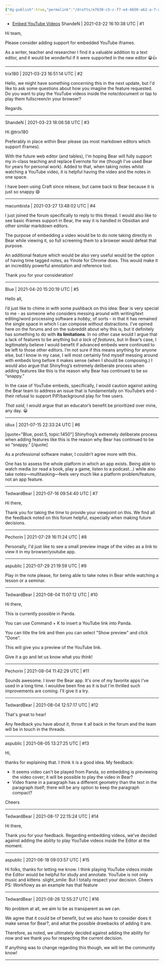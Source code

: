 ```yaml
---
{"dg-publish":true,"permalink":"/drafts/e7630-c5-c-f7-e4-4650-a62-a-7-a5-a86-f835-db/","dgHomeLink":true,"dgPassFrontmatter":false}
---
```


- [Embed YouTube Videos](https://beta.bear.app/t/embed-youtube-videos/1450)
ShandeN | 2021-03-22 16:10:38 UTC | #1

Hi team, 

Please consider adding support for embedded YouTube iframes. 

As a writer, teacher and researcher I find it a valuable addition to a text editor, and it would be wonderful if it were supported in the new editor 😀👍

-------------------------

trix180 | 2021-03-23 16:51:14 UTC | #2

Hello,
we might have something concerning this in the next update, but I'd like to ask some questions about how you imagine the feature requested. Do you want to play the YouTube videos inside the note/document or tap to play them fullscreen/in your browser?

Regards.

-------------------------

ShandeN | 2021-03-23 18:06:58 UTC | #3

Hi @trix180 

Preferably in place within Bear please (as most markdown editors which support iframes).

With the future web editor (and tables), I'm hoping Bear will fully support my in-class teaching and replace Evernote for me (though I've used Bear for years for personal work). Added to that, when taking notes whilst watching a YouTube video, it is helpful having the video and the notes in one space. 

I have been using Craft since release, but came back to Bear because it is just so snappy :smile:

-------------------------

macumbista | 2021-03-27 13:48:02 UTC | #4

I just joined the forum specifically to reply to this thread. I would also like to see basic iframes support in Bear, the way it is handled in Obsidian and other similar markdown editors. 

The purpose of embedding a video would be to do note taking directly in Bear while viewing it, so full screening them to a browser would defeat that purpose.

An additional feature which would be also very useful would be the option of having time tagged notes, as Yinote for Chrome does. This would make it an incredibly powerful annotation and reference tool.

Thank you for your consideration!

-------------------------

Blue | 2021-04-20 15:20:19 UTC | #5

Hello all,

I’d just like to chime in with some pushback on this idea:
Bear is very special to me - as someone who considers messing around with writing/text editing/word processing software a _hobby_, of sorts - in that it has remained the single space in which I can compose without distractions. I’ve opined here on the forums and on the subreddit about why this is, but it definitely has something to do with **its limitations**. In no other case would I argue that a lack of features to be anything but _a lack of features_, but in Bear’s case, I legitimately believe _I_ would benefit if advanced embeds were continued to be left to those other editors. I’m not sure if this means anything for anyone else, but I know in my case, I will most certainly find myself messing around with embeds long before it makes sense (when I should be composing.) I would also argue that Shinyfrog’s extremely deliberate process when adding features like this is the reason why Bear has continued to be so “snappy.”

In the case of YouTube embeds, specifically, I would caution against asking the Bear team to address an issue that is fundamentally on YouTube’s end - their refusal to support PiP/background play for free users.

_That said_, I would argue that an educator’s benefit be prioritized over mine, any day. :grinning:

-------------------------

idiux | 2021-07-15 22:33:24 UTC | #6

[quote="Blue, post:5, topic:1450"]
Shinyfrog’s extremely deliberate process when adding features like this is the reason why Bear has continued to be so “snappy.”
[/quote]

As a professional software maker, I couldn’t agree more with this.

One has to assess the whole platform in which an app exists. Being able to watch media (or read a book, play a game, listen to a podcast…) while also take notes—multitasking—feels very much like a platform problem/feature, not an app feature.

-------------------------

TedwardBear | 2021-07-16 09:54:40 UTC | #7

Hi there, 

Thank you for taking the time to provide your viewpoint on this. We find all the feedback noted on this forum helpful, especially when making future decisions.

-------------------------

Pechorin | 2021-07-29 16:11:24 UTC | #8

Personally, I'd just like to see a small preview image of the video as a link to view it in my browser/youtube app.

-------------------------

aspublic | 2021-07-29 21:19:59 UTC | #9

Play in the note please, for being able to take notes in Bear while watching a lesson or a seminar.

-------------------------

TedwardBear | 2021-08-04 11:07:12 UTC | #10

Hi there, 

This is currently possible in Panda. 

You can use Command + K to insert a YouTube link into Panda. 

You can title the link and then you can select "Show preview" and click "Done". 

This will give you a preview of the YouTube link. 

Give it a go and let us know what you think!

-------------------------

Pechorin | 2021-08-04 11:42:29 UTC | #11

Sounds awesome. I lover the Bear app. It's one of my favorite apps I've used in a long time. I wouldve been fine as it is but I'm thrilled such improvements are coming. I'll give it a try.

-------------------------

TedwardBear | 2021-08-04 12:57:17 UTC | #12

That's great to hear! 

Any feedback you have about it, throw it all back in the forum and the team will be in touch in the threads.

-------------------------

aspublic | 2021-08-05 13:27:25 UTC | #13

Hi,

thanks for explaining that. I think it is a good idea. My feedback:

* It seems video can't be played from Panda, so embedding is previewing the video cover; it will be possible to play the video in Bear?
* Video frame in a paragraph has a different geometry than the text in the paragraph itself; there will be any option to keep the paragraph compact?

Cheers

-------------------------

TedwardBear | 2021-08-17 22:15:24 UTC | #14

Hi there, 

Thank you for your feedback. Regarding embedding videos, we've decided against adding the ability to play YouTube videos inside the Editor at the moment.

-------------------------

aspublic | 2021-08-18 09:03:57 UTC | #15

Hi folks, thanks for letting me know. 
I think playing YouTube videos inside the Editor would be helpful for study and annotate.
YouTube is not only music and kittens :slight_smile: But I totally respect your decision.
Cheers
PS: Workflowy as an example has that feature

-------------------------

TedwardBear | 2021-08-26 12:55:27 UTC | #16

No problem at all, we aim to be as transparent as we can. 

We agree that it could be of benefit, but we also have to consider does it make sense for Bear?, and what the possible drawbacks of adding it are. 

Therefore, as noted, we ultimately decided against adding the ability for now and we thank you for respecting the current decision. 

If anything was to change regarding this though, we will let the community know!

-------------------------

